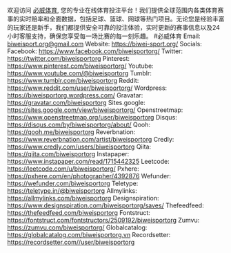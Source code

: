 欢迎访问 <a href="https://biwei-sport.org/">必威体育</a>, 您的专业在线体育投注平台！我们提供全球范围内各类体育赛事的实时赔率和全面数据，包括足球、篮球、网球等热门项目。无论您是经验丰富的玩家还是新手，我们都提供安全可靠的投注体验，实时更新的赛事信息以及24小时客服支持，确保您享受每一场比赛的每一刻乐趣。
#必威体育
Email: biweisport.org@gmail.com
Website: <a href="https://biwei-sport.org/">https://biwei-sport.org/</a>
Socials:
Facebook: <a href="https://www.facebook.com/biweisportorg/">https://www.facebook.com/biweisportorg/</a>
Twitter: <a href="https://twitter.com/biweisportorg">https://twitter.com/biweisportorg</a>
Pinterest: <a href="https://www.pinterest.com/biweisportorg/">https://www.pinterest.com/biweisportorg/</a>
Youtube: <a href="https://www.youtube.com/@biweisportorg">https://www.youtube.com/@biweisportorg</a>
Tumblr: <a href="https://www.tumblr.com/biweisportorg">https://www.tumblr.com/biweisportorg</a>
Reddit: <a href="https://www.reddit.com/user/biweisportorg/">https://www.reddit.com/user/biweisportorg/</a>
Wordpress: <a href="https://biweisportorg.wordpress.com/">https://biweisportorg.wordpress.com/</a>
Gravatar: <a href="https://gravatar.com/biweisportorg">https://gravatar.com/biweisportorg</a>
Sites.google: <a href="https://sites.google.com/view/biweisportorg/">https://sites.google.com/view/biweisportorg/</a>
Openstreetmap: <a href="https://www.openstreetmap.org/user/biweisportorg">https://www.openstreetmap.org/user/biweisportorg</a>
Disqus: <a href="https://disqus.com/by/biweisportorg/about/">https://disqus.com/by/biweisportorg/about/</a>
Qooh: <a href="https://qooh.me/biweisportorg">https://qooh.me/biweisportorg</a>
Reverbnation: <a href="https://www.reverbnation.com/artist/biweisportorg">https://www.reverbnation.com/artist/biweisportorg</a>
Credly: <a href="https://www.credly.com/users/biweisportorg">https://www.credly.com/users/biweisportorg</a>
Qiita: <a href="https://qiita.com/biweisportorg">https://qiita.com/biweisportorg</a>
Instapaper: <a href="https://www.instapaper.com/read/1715442325">https://www.instapaper.com/read/1715442325</a>
Leetcode: <a href="https://leetcode.com/u/biweisportorg/">https://leetcode.com/u/biweisportorg/</a>
Pxhere: <a href="https://pxhere.com/en/photographer/4392876">https://pxhere.com/en/photographer/4392876</a>
Wefunder: <a href="https://wefunder.com/biweisportorg">https://wefunder.com/biweisportorg</a>
Teletype: <a href="https://teletype.in/@biweisportorg">https://teletype.in/@biweisportorg</a>
Allmylinks: <a href="https://allmylinks.com/biweisportorg">https://allmylinks.com/biweisportorg</a>
Designspiration: <a href="https://www.designspiration.com/biweisportorg/saves/">https://www.designspiration.com/biweisportorg/saves/</a>
Thefeedfeed: <a href="https://thefeedfeed.com/biweisportorg">https://thefeedfeed.com/biweisportorg</a>
Fontstruct: <a href="https://fontstruct.com/fontstructors/2509192/biweisportorg">https://fontstruct.com/fontstructors/2509192/biweisportorg</a>
Zumvu: <a href="https://zumvu.com/biweisportorg/">https://zumvu.com/biweisportorg/</a>
Globalcatalog: <a href="https://globalcatalog.com/biweisportorg.vn">https://globalcatalog.com/biweisportorg.vn</a>
Recordsetter: <a href="https://recordsetter.com//user/biweisportorg">https://recordsetter.com//user/biweisportorg</a>
